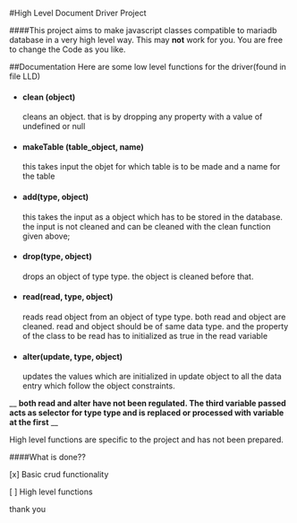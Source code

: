#High Level Document Driver Project

####This project aims to make javascript classes compatible to mariadb database in a very high level way. This may **not** work for you. You are free to change the Code as you like.

##Documentation
Here are some low level functions for the driver(found in file LLD)

* #### clean (object)
    cleans an object. that is by dropping any property with a value of undefined or null

* #### makeTable (table_object, name)
    this takes input the objet for which table is to be made and a name for the table 

* #### add(type, object)
    this takes the input as a object which has to be stored in the database. the input is not cleaned and can be cleaned with the clean function given above;

* #### drop(type, object)
    drops an object of type type. the object is cleaned before that.

* #### read(read, type, object)
    reads read object from an object of type type. both read and object are cleaned. read and object should be of same data type. and the property of the class to be read has to initialized as true in the read variable

* #### alter(update, type, object)
    updates the values which are initialized in update object to all the data entry which follow the object constraints.

__ **both read and alter have not been regulated. The third variable passed acts as selector for type type and is replaced or processed with variable at the first** __

High level functions are specific to the project and has not been prepared.


####What is done??

[x] Basic crud functionality

[ ] High level functions

thank you